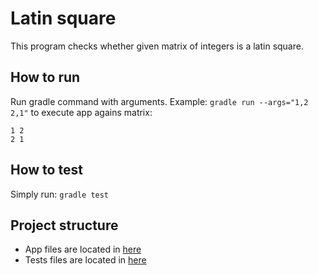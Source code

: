 # Latin square
This program checks whether given matrix of integers is a latin square.

## How to run
Run gradle command with arguments. Example:
`gradle run --args="1,2 2,1"` to execute app agains matrix:
```
1 2
2 1
```

## How to test
Simply run: `gradle test`

## Project structure
* App files are located in [here](app/src/main/kotlin/latin/square/LatinSquare.kt)
* Tests files are located in [here](app/src/test/kotlin/latin/square/LatinSquareTest.kt)

